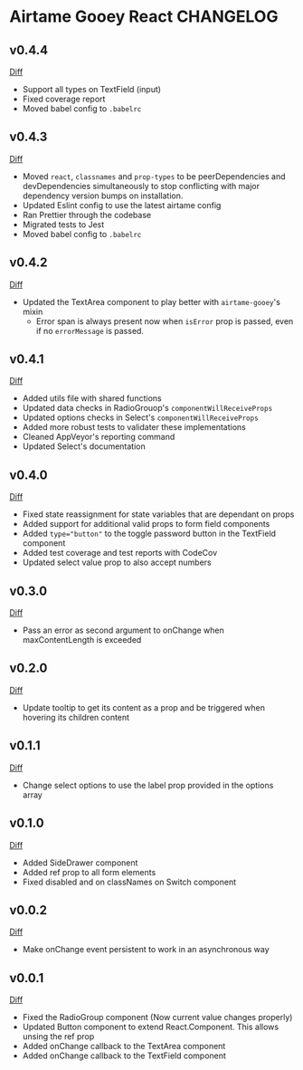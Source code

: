 # Airtame Gooey React CHANGELOG

## v0.4.4

[Diff](https://github.com/airtame/airtame-gooey-react/compare/v0.4.3...v0.4.4)

- Support all types on TextField (input)
- Fixed coverage report
- Moved babel config to `.babelrc`

## v0.4.3

[Diff](https://github.com/airtame/airtame-gooey-react/compare/v0.4.2...v0.4.3)

- Moved `react`, `classnames` and `prop-types` to be peerDependencies and devDependencies simultaneously to stop conflicting with major dependency version bumps on installation.
- Updated Eslint config to use the latest airtame config
- Ran Prettier through the codebase
- Migrated tests to Jest
- Moved babel config to `.babelrc`

## v0.4.2

[Diff](https://github.com/airtame/airtame-gooey-react/compare/v0.4.1...v0.4.2)

- Updated the TextArea component to play better with `airtame-gooey`'s mixin
  - Error span is always present now when `isError` prop is passed, even if no `errorMessage` is passed.

## v0.4.1

[Diff](https://github.com/airtame/airtame-gooey-react/compare/v0.4.0...v0.4.1)

- Added utils file with shared functions
- Updated data checks in RadioGrouop's `componentWillReceiveProps`
- Updated options checks in Select's `componentWillReceiveProps`
- Added more robust tests to validater these implementations
- Cleaned AppVeyor's reporting command
- Updated Select's documentation

## v0.4.0

[Diff](https://github.com/airtame/airtame-gooey-react/compare/v0.3.0...v0.4.0)

- Fixed state reassignment for state variables that are dependant on props
- Added support for additional valid props to form field components
- Added `type="button"` to the toggle password button in the TextField component
- Added test coverage and test reports with CodeCov
- Updated select value prop to also accept numbers

## v0.3.0

[Diff](https://github.com/airtame/airtame-gooey-react/compare/v0.2.0...v0.3.0)

- Pass an error as second argument to onChange when maxContentLength is exceeded

## v0.2.0

[Diff](https://github.com/airtame/airtame-gooey-react/compare/v0.1.1...v0.2.0)

- Update tooltip to get its content as a prop and be triggered when hovering its children content

## v0.1.1

[Diff](https://github.com/airtame/airtame-gooey-react/compare/v0.1.0...v0.1.1)

- Change select options to use the label prop provided in the options array

## v0.1.0

[Diff](https://github.com/airtame/airtame-gooey-react/compare/v0.0.2...v0.1.0)

- Added SideDrawer component
- Added ref prop to all form elements
- Fixed disabled and on classNames on Switch component

## v0.0.2

[Diff](https://github.com/airtame/airtame-gooey-react/compare/v0.0.1...v0.0.2)

- Make onChange event persistent to work in an asynchronous way

## v0.0.1

[Diff](https://github.com/airtame/airtame-gooey-react/compare/v0.0.0...v0.0.1)

- Fixed the RadioGroup component (Now current value changes properly)
- Updated Button component to extend React.Component. This allows unsing the ref prop
- Added onChange callback to the TextArea component
- Added onChange callback to the TextField component
